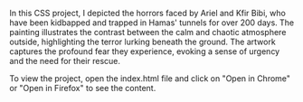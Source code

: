 In this CSS project, I depicted the horrors faced by Ariel and Kfir Bibi, who have been kidbapped and trapped in Hamas' tunnels for over 200 days. The painting illustrates the contrast between the calm and chaotic atmosphere outside, highlighting the terror lurking beneath the ground. The artwork captures the profound fear they experience, evoking a sense of urgency and the need for their rescue.

To view the project, open the index.html file and click on "Open in Chrome" or "Open in Firefox" to see the content.

